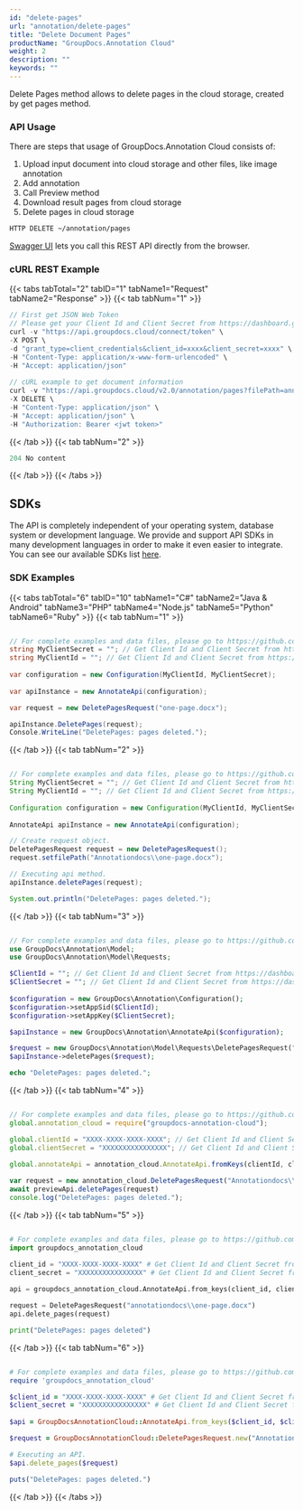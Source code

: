 ```yaml
---
id: "delete-pages"
url: "annotation/delete-pages"
title: "Delete Document Pages"
productName: "GroupDocs.Annotation Cloud"
weight: 2
description: ""
keywords: ""
---
```


Delete Pages method allows to delete pages in the cloud storage, created by get pages method.  

### API Usage ###

There are steps that usage of GroupDocs.Annotation Cloud consists of:

1. Upload input document into cloud storage and other files, like image annotation
1. Add annotation
1. Call Preview method
1. Download result pages from cloud storage
1. Delete pages in cloud storage

```html
HTTP DELETE ~/annotation/pages
```

[Swagger UI](https://apireference.groupdocs.cloud/annotation/) lets you call this REST API directly from the browser.

### cURL REST Example ###

{{< tabs tabTotal="2" tabID="1" tabName1="Request" tabName2="Response" >}}
{{< tab tabNum="1" >}}

```javascript
// First get JSON Web Token
// Please get your Client Id and Client Secret from https://dashboard.groupdocs.cloud/applications. Kindly place Client Id in the "client_id" and Client Secret in the "client_secret" arguments.
curl -v "https://api.groupdocs.cloud/connect/token" \
-X POST \
-d "grant_type=client_credentials&client_id=xxxx&client_secret=xxxx" \
-H "Content-Type: application/x-www-form-urlencoded" \
-H "Accept: application/json"
  
// cURL example to get document information
curl -v "https://api.groupdocs.cloud/v2.0/annotation/pages?filePath=annotationdocs%2Fone-page.docx" \
-X DELETE \
-H "Content-Type: application/json" \
-H "Accept: application/json" \
-H "Authorization: Bearer <jwt token>"
```

{{< /tab >}}
{{< tab tabNum="2" >}}

```javascript
204 No content
```

{{< /tab >}}
{{< /tabs >}}

## SDKs ##

The API is completely independent of your operating system, database system or development language. We provide and support API SDKs in many development languages in order to make it even easier to integrate. You can see our available SDKs list [here](https://github.com/groupdocs-annotation-cloud).

### SDK Examples ###

{{< tabs tabTotal="6" tabID="10" tabName1="C#" tabName2="Java  & Android" tabName3="PHP" tabName4="Node.js" tabName5="Python" tabName6="Ruby" >}} {{< tab tabNum="1" >}}

```csharp

// For complete examples and data files, please go to https://github.com/groupdocs-annotation-cloud/groupdocs-annotation-cloud-dotnet-samples
string MyClientSecret = ""; // Get Client Id and Client Secret from https://dashboard.groupdocs.cloud
string MyClientId = ""; // Get Client Id and Client Secret from https://dashboard.groupdocs.cloud
  
var configuration = new Configuration(MyClientId, MyClientSecret);
  
var apiInstance = new AnnotateApi(configuration);

var request = new DeletePagesRequest("one-page.docx");

apiInstance.DeletePages(request);
Console.WriteLine("DeletePages: pages deleted.");

```

{{< /tab >}} {{< tab tabNum="2" >}}

```java

// For complete examples and data files, please go to https://github.com/groupdocs-annotation-cloud/groupdocs-annotation-cloud-java-samples
String MyClientSecret = ""; // Get Client Id and Client Secret from https://dashboard.groupdocs.cloud
String MyClientId = ""; // Get Client Id and Client Secret from https://dashboard.groupdocs.cloud
  
Configuration configuration = new Configuration(MyClientId, MyClientSecret);
  
AnnotateApi apiInstance = new AnnotateApi(configuration);

// Create request object.
DeletePagesRequest request = new DeletePagesRequest();
request.setfilePath("Annotationdocs\\one-page.docx");

// Executing api method.
apiInstance.deletePages(request);

System.out.println("DeletePages: pages deleted.");

```

{{< /tab >}} {{< tab tabNum="3" >}}

```php

// For complete examples and data files, please go to https://github.com/groupdocs-annotation-cloud/groupdocs-annotation-cloud-php-samples
use GroupDocs\Annotation\Model;
use GroupDocs\Annotation\Model\Requests;

$ClientId = ""; // Get Client Id and Client Secret from https://dashboard.groupdocs.cloud
$ClientSecret = ""; // Get Client Id and Client Secret from https://dashboard.groupdocs.cloud
  
$configuration = new GroupDocs\Annotation\Configuration();
$configuration->setAppSid($ClientId);
$configuration->setAppKey($ClientSecret);

$apiInstance = new GroupDocs\Annotation\AnnotateApi($configuration);

$request = new GroupDocs\Annotation\Model\Requests\DeletePagesRequest("annotationdocs\\one-page.docx");
$apiInstance->deletePages($request);

echo "DeletePages: pages deleted.";

```

{{< /tab >}} {{< tab tabNum="4" >}}

```javascript

// For complete examples and data files, please go to https://github.com/groupdocs-annotation-cloud/groupdocs-annotation-cloud-node-samples
global.annotation_cloud = require("groupdocs-annotation-cloud");

global.clientId = "XXXX-XXXX-XXXX-XXXX"; // Get Client Id and Client Secret from https://dashboard.groupdocs.cloud
global.clientSecret = "XXXXXXXXXXXXXXXX"; // Get Client Id and Client Secret from https://dashboard.groupdocs.cloud
  
global.annotateApi = annotation_cloud.AnnotateApi.fromKeys(clientId, clientSecret);

var request = new annotation_cloud.DeletePagesRequest("Annotationdocs\\one-page.docx");
await previewApi.deletePages(request)
console.log("DeletePages: pages deleted.");

```

{{< /tab >}} {{< tab tabNum="5" >}}

```python

# For complete examples and data files, please go to https://github.com/groupdocs-annotation-cloud/groupdocs-annotation-cloud-python-samples
import groupdocs_annotation_cloud

client_id = "XXXX-XXXX-XXXX-XXXX" # Get Client Id and Client Secret from https://dashboard.groupdocs.cloud
client_secret = "XXXXXXXXXXXXXXXX" # Get Client Id and Client Secret from https://dashboard.groupdocs.cloud
  
api = groupdocs_annotation_cloud.AnnotateApi.from_keys(client_id, client_secret)

request = DeletePagesRequest("annotationdocs\\one-page.docx")
api.delete_pages(request)

print("DeletePages: pages deleted")
```

{{< /tab >}} {{< tab tabNum="6" >}}

```ruby

# For complete examples and data files, please go to https://github.com/groupdocs-annotation-cloud/groupdocs-annotation-cloud-ruby-samples
require 'groupdocs_annotation_cloud'

$client_id = "XXXX-XXXX-XXXX-XXXX" # Get Client Id and Client Secret from https://dashboard.groupdocs.cloud
$client_secret = "XXXXXXXXXXXXXXXX" # Get Client Id and Client Secret from https://dashboard.groupdocs.cloud
  
$api = GroupDocsAnnotationCloud::AnnotateApi.from_keys($client_id, $client_secret)

$request = GroupDocsAnnotationCloud::DeletePagesRequest.new("Annotationdocs\\one-page.docx")

# Executing an API.
$api.delete_pages($request)

puts("DeletePages: pages deleted.")

```

{{< /tab >}} {{< /tabs >}}
